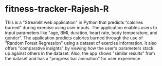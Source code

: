 # fitness-tracker-Rajesh-R
This is a "Streamlit web application" in Python that predicts "calories burned" during exercise using user inputs. The application enables users to input parameters like "age, BMI, duration, heart rate, body temperature, and gender". The application predicts calories burned through the use of "Random Forest Regression" using a dataset of exercise information. It also offers "comparative insights" by viewing how the user's parameters stack up against others in the dataset. Also, the app shows "similar results" from the dataset and has a "progress bar animation" for user experience.
